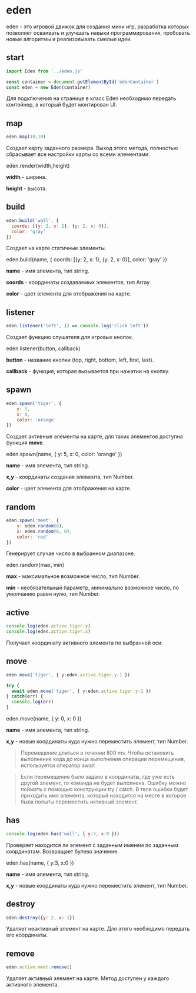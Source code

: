 # eden
eden - это игровой движок для создания мини игр, разработка которых позволяет осваивать и улучшать навыки программирования, пробовать новые алгоритмы и реализовывать смелые идеи.

## start
```js
import Eden from '../eden.js'

const container = document.getElementById('edenContainer')
const eden = new Eden(container)
```
Для подключения на странице в класс Eden необходимо передать контейнер, в который будет монтирован UI.

## map
```js
eden.map(10,10)
```
Создает карту заданного размера. Выход этого метода, полностью сбрасывает все настройки карты со всеми элементами.

eden.render(width,height)

**width** - ширина.

**height** - высота.

## build
```js
eden.build('wall', {
  coords: [{y: 2, x: 1}, {y: 2, x: 0}],
  color: 'gray'
})
```
Создает на карте статичные элементы.

eden.build(name, {
coords: [{y: 2, x: 1}, {y: 2, x: 0}],
color: 'gray'
})

**name** -  имя элемента, тип string.

**coords** - координаты создаваемых элементов, тип Array.

**color** - цвет элемента для отображения на карте.


## listener
```js
eden.listener('left', () => console.log('click left'))
```
Создает функцию слушателя для игровых кнопок.

eden.listener(button, callback)

**button** - название кнопки (top, right, bottom, left, first, last).

**callback** - функция, которая вызывается при нажатии на кнопку.

## spawn
```js
eden.spawn('tiger', {
    y: 5,
    x: 0,
    color: 'orange'
})
```
Создает активные элементы на карте, для таких элементов доступна функция **move**.

eden.spawn(name, { y: 5, x: 0, color: 'orange' })

**name** - имя элемента, тип string.

**x,y** - координаты создания элемента, тип Number.

**color** - цвет элемента для отображения на карте.


## random
```js
eden.spawn('meet', {
    y: eden.random(8),
    x: eden.random(8, 0),
    color: 'red'
})
```
Генерирует случае число в выбранном диапазоне.

eden.random(max, min)

**max** - максимальное возможное число, тип Number.

**min** - необязательный параметр, минимально возможное число, по умолчанию равен нулю, тип Number.

## active
```js
console.log(eden.active.tiger.y)
console.log(eden.active.tiger.x)
```
Получает координату активного элемента по выбранной оси.

## move

```js
eden.move('tiger', { y:eden.active.tiger.y-1 })
```

```js
try {
  await eden.move('tiger', { y:eden.active.tiger.y-1 })
} catch(err) {
  console.log(err)
}
```
eden.move(name, { y: 0, x: 0 })

**name** - имя элемента, тип string.

**x,y** - новые координаты куда нужно переместить элемент, тип Number.


> Перемещение длиться в течении 800 ms. Чтобы остановить выполнение кода до конца выполнения операции перемещения, используется оператор await

> Если перемещение было задано в координаты, где уже есть другой элемент, то команда не будет выполнена. Ошибку можно поймать с помощью конструкции try / catch. В теле ошибки будет приходить имя элемента, который находится на месте в которое была попыты переместить иктивный элемент.


## has

```js
console.log(eden.has('wall', { y:3, x:0 }))
```
Проверяет находится ли элемент с заданным именем по заданным координатам. Возвращает булево значение.

eden.has(name, { y:3, x:0 })

**name** - имя элемента, тип string.

**x,y** - новые координаты куда нужно переместить элемент, тип Number.

## destroy
```js
eden.destroy({y: 2, x: 1})
```
Удаляет неактивный элемент на карте. Для этого необходимо передать его координаты.

## remove
```js
eden.active.meet.remove()
```
Удаляет активный элемент на карте. Метод доступен у каждого активного элемента.
